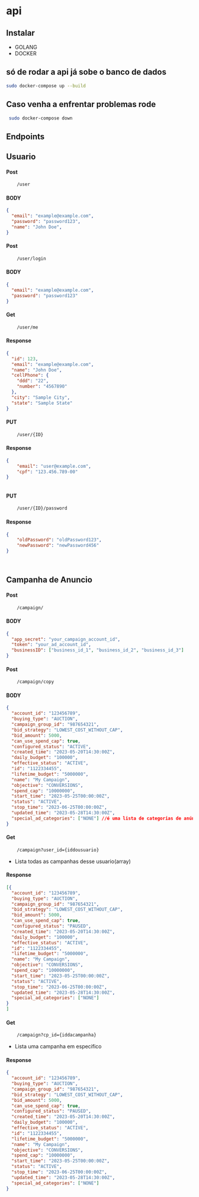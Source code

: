 # api


## Instalar

- GOLANG
- DOCKER

## só de rodar a api já sobe o banco de dados
```bash
sudo docker-compose up --build
```
## Caso venha a enfrentar problemas rode 

```bash
 sudo docker-compose down

```

## Endpoints

## Usuario

#### Post

```bash
    /user

```
#### BODY

```JSON
{
  "email": "example@example.com",
  "password": "password123",
  "name": "John Doe",
}

```
#### Post

```bash
    /user/login

```
#### BODY

```JSON
{
  "email": "example@example.com",
  "password": "password123"
}

```
#### Get

```bash
    /user/me

```
#### Response

```JSON
{
  "id": 123,
  "email": "example@example.com",
  "name": "John Doe",
  "cellPhone": {
    "ddd": "22",
    "number": "4567890"
  },
  "city": "Sample City",
  "state": "Sample State"
}


```

#### PUT

```bash
    /user/{ID}

```
#### Response

```JSON
{
    "email": "user@example.com",
    "cpf": "123.456.789-00"
}



```


#### PUT

```bash
    /user/{ID}/password

```
#### Response

```JSON
{
    "oldPassword": "oldPassword123",
    "newPassword": "newPassword456"
}




```


## Campanha de Anuncio

#### Post

```bash
    /campaign/

```
#### BODY

```JSON
{
  "app_secret": "your_campaign_account_id",
  "token": "your_ad_account_id",
  "businessID": ["business_id_1", "business_id_2", "business_id_3"]
}


```
#### Post

```bash
    /campaign/copy

```
#### BODY

```JSON
{
  "account_id": "123456789",
  "buying_type": "AUCTION",
  "campaign_group_id": "987654321",
  "bid_strategy": "LOWEST_COST_WITHOUT_CAP",
  "bid_amount": 5000,
  "can_use_spend_cap": true,
  "configured_status": "ACTIVE",
  "created_time": "2023-05-20T14:30:00Z",
  "daily_budget": "100000",
  "effective_status": "ACTIVE",
  "id": "1122334455",
  "lifetime_budget": "5000000",
  "name": "My Campaign",
  "objective": "CONVERSIONS",
  "spend_cap": "10000000",
  "start_time": "2023-05-25T00:00:00Z",
  "status": "ACTIVE",
  "stop_time": "2023-06-25T00:00:00Z",
  "updated_time": "2023-05-28T14:30:00Z",
  "special_ad_categories": ["NONE"] //é uma lista de categorias de anúncios especiais associadas à campanha (por exemplo, NENHUMA).
}


```
#### Get

```bash
    /campaign?user_id={iddousuario}

```
- Lista todas as campanhas desse usuario(array)
#### Response

```JSON
[{
  "account_id": "123456789",
  "buying_type": "AUCTION",
  "campaign_group_id": "987654321",
  "bid_strategy": "LOWEST_COST_WITHOUT_CAP",
  "bid_amount": 5000,
  "can_use_spend_cap": true,
  "configured_status": "PAUSED",
  "created_time": "2023-05-20T14:30:00Z",
  "daily_budget": "100000",
  "effective_status": "ACTIVE",
  "id": "1122334455",
  "lifetime_budget": "5000000",
  "name": "My Campaign",
  "objective": "CONVERSIONS",
  "spend_cap": "10000000",
  "start_time": "2023-05-25T00:00:00Z",
  "status": "ACTIVE",
  "stop_time": "2023-06-25T00:00:00Z",
  "updated_time": "2023-05-28T14:30:00Z",
  "special_ad_categories": ["NONE"]
}
]

```


#### Get

```bash
    /campaign?cp_id={iddacampanha}

```
- Lista uma campanha em especifico
#### Response

```JSON
{
  "account_id": "123456789",
  "buying_type": "AUCTION",
  "campaign_group_id": "987654321",
  "bid_strategy": "LOWEST_COST_WITHOUT_CAP",
  "bid_amount": 5000,
  "can_use_spend_cap": true,
  "configured_status": "PAUSED",
  "created_time": "2023-05-20T14:30:00Z",
  "daily_budget": "100000",
  "effective_status": "ACTIVE",
  "id": "1122334455",
  "lifetime_budget": "5000000",
  "name": "My Campaign",
  "objective": "CONVERSIONS",
  "spend_cap": "10000000",
  "start_time": "2023-05-25T00:00:00Z",
  "status": "ACTIVE",
  "stop_time": "2023-06-25T00:00:00Z",
  "updated_time": "2023-05-28T14:30:00Z",
  "special_ad_categories": ["NONE"]
}



```


